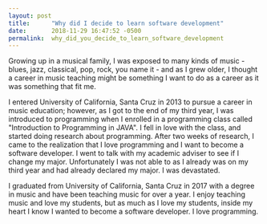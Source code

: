 ```yaml
---
layout: post
title:      "Why did I decide to learn software development"
date:       2018-11-29 16:47:52 -0500
permalink:  why_did_you_decide_to_learn_software_development
---
```



Growing up in a musical family, I was exposed to many kinds of music - blues, jazz, classical, pop, rock, you name it - and as I grew older, I thought a career in music teaching might be something I want to do as a career as it was something that fit me. 

I entered University of California, Santa Cruz in 2013 to pursue a career in music education; however, as I got to the end of my third year, I was introduced to programming when I enrolled in a programming class called "Introduction to Programming in JAVA". I fell in love with the class, and started doing research about programming. After two weeks of research, I came to the realization that I love programming and I want to become a software developer. I went to talk with my academic adviser to see if I change my major. Unfortunately I was not able to as I already was on my third year and had already declared my major. I was devastated.

I graduated from University of California, Santa Cruz in 2017 with a degree in music and have been teaching music for over a year. I enjoy teaching music and love my students, but as much as I love my students, inside my heart I know I wanted to become a software developer. I love programming. 
